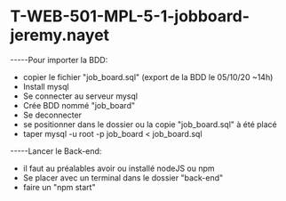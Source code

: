 # T-WEB-501-MPL-5-1-jobboard-jeremy.nayet

-----Pour importer la BDD:
- copier le fichier "job_board.sql" (export de la BDD le 05/10/20 ~14h)
- Install mysql
- Se connecter au serveur mysql
- Crée BDD nommé "job_board"
- Se deconnecter
- se positionner dans le dossier ou la copie "job_board.sql" à été placé
- taper mysql -u root -p job_board < job_board.sql

-----Lancer le Back-end:
- il faut au préalables avoir ou installé nodeJS ou npm
- Se placer avec un terminal dans le dossier "back-end"
- faire un "npm start"
